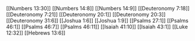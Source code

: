 [[Numbers 13:30]]
[[Numbers 14:8]]
[[Numbers 14:9]]
[[Deuteronomy 7:18]]
[[Deuteronomy 7:21]]
[[Deuteronomy 20:1]]
[[Deuteronomy 20:3]]
[[Deuteronomy 31:6]]
[[Joshua 1:6]]
[[Joshua 1:9]]
[[Psalms 27:1]]
[[Psalms 46:1]]
[[Psalms 46:7]]
[[Psalms 46:11]]
[[Isaiah 41:10]]
[[Isaiah 43:1]]
[[Luke 12:32]]
[[Hebrews 13:6]]
